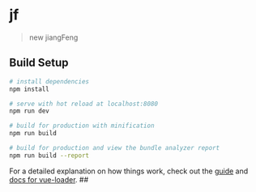 # jf

> new jiangFeng

## Build Setup

``` bash
# install dependencies
npm install

# serve with hot reload at localhost:8080
npm run dev

# build for production with minification
npm run build

# build for production and view the bundle analyzer report
npm run build --report
```

For a detailed explanation on how things work, check out the [guide](http://vuejs-templates.github.io/webpack/) and [docs for vue-loader](http://vuejs.github.io/vue-loader).
##<style lang="scss">solve the problem that scss doesn't work，remember to install these two loaders: 'npm install -D sass-loader node-sass'
## how to use axios https://segmentfault.com/a/1190000013128858?utm_source=tag-newest
